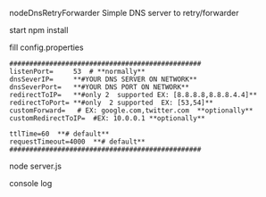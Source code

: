 nodeDnsRetryForwarder
Simple DNS server to retry/forwarder

start
npm install

fill config.properties

 	################################################
 	listenPort=		53  # **normally**
 	dnsSeverIP= 	**#YOUR DNS SERVER ON NETWORK**
 	dnsSeverPort=	**#YOUR DNS PORT ON NETWORK**
 	redirectToIP=	**#only 2  supported EX: [8.8.8.8,8.8.8.4.4]**
 	redirectToPort= **#only  2 supported  EX: [53,54]**
 	customForward=   # EX: google.com,twitter.com  **optionally**
 	customRedirectToIP=  #EX: 10.0.0.1 **optionally**

 	ttlTime=60  **# default**
 	requestTimeout=4000  **# default**
 	################################################
node server.js

console log
